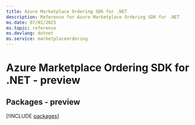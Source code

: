 ```yaml
---
title: Azure Marketplace Ordering SDK for .NET
description: Reference for Azure Marketplace Ordering SDK for .NET
ms.date: 07/01/2025
ms.topic: reference
ms.devlang: dotnet
ms.service: marketplaceordering
---
```

# Azure Marketplace Ordering SDK for .NET - preview
## Packages - preview
[!INCLUDE [packages](marketplace-ordering-index.md)]
